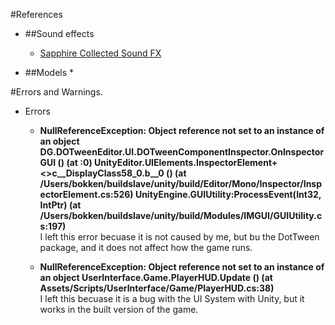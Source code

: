 

#References
 * ##Sound effects
    * [Sapphire Collected Sound FX](http://freesoundeffect.net/sound/coin-bonus-collect-02-sound-effect)

* ##Models
    * 
 
#Errors and Warnings. 
* Errors
    * **NullReferenceException: Object reference not set to an instance of an object
     DG.DOTweenEditor.UI.DOTweenComponentInspector.OnInspectorGUI () (at <a131d176dde54e3b9331a794355187dc>:0)
     UnityEditor.UIElements.InspectorElement+<>c__DisplayClass58_0.<CreateIMGUIInspectorFromEditor>b__0 () (at /Users/bokken/buildslave/unity/build/Editor/Mono/Inspector/InspectorElement.cs:526)
     UnityEngine.GUIUtility:ProcessEvent(Int32, IntPtr) (at /Users/bokken/buildslave/unity/build/Modules/IMGUI/GUIUtility.cs:197)**  
     I left this error becuase it is not caused by me, but bu the DotTween package, and it does not affect how the game runs.  
     
     * **NullReferenceException: Object reference not set to an instance of an object
       UserInterface.Game.PlayerHUD.Update () (at Assets/Scripts/UserInterface/Game/PlayerHUD.cs:38)**  
       I left this becuase it is a bug with the UI System with Unity, but it works in the built version of the game. 
       

     
     
     
     

